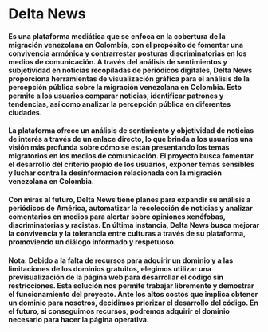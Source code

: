 # Delta News

#### Es una plataforma mediática que se enfoca en la cobertura de la migración venezolana en Colombia, con el propósito de fomentar una convivencia armónica y contrarrestar posturas discriminatorias en los medios de comunicación. A través del análisis de sentimientos y subjetividad en noticias recopiladas de periódicos digitales, Delta News proporciona herramientas de visualización gráfica para el análisis de la percepción pública sobre la migración venezolana en Colombia. Esto permite a los usuarios comparar noticias, identificar patrones y tendencias, así como analizar la percepción pública en diferentes ciudades.

#### La plataforma ofrece un análisis de sentimiento y objetividad de noticias de interés a través de un enlace directo, lo que brinda a los usuarios una visión más profunda sobre cómo se están presentando los temas migratorios en los medios de comunicación. El proyecto busca fomentar el desarrollo del criterio propio de los usuarios, exponer temas sensibles y luchar contra la desinformación relacionada con la migración venezolana en Colombia.

#### Con miras al futuro, Delta News tiene planes para expandir su análisis a periódicos de América, automatizar la recolección de noticias y analizar comentarios en medios para alertar sobre opiniones xenófobas, discriminatorias y racistas. En última instancia, Delta News busca mejorar la convivencia y la tolerancia entre culturas a través de su plataforma, promoviendo un diálogo informado y respetuoso.

#### Nota: Debido a la falta de recursos para adquirir un dominio y a las limitaciones de los dominios gratuitos, elegimos utilizar una previsualización de la página web para desarrollar el código sin restricciones. Esta solución nos permite trabajar libremente y demostrar el funcionamiento del proyecto. Ante los altos costos que implica obtener un dominio para nosotros, decidimos priorizar el desarrollo del código. En el futuro, si conseguimos recursos, podremos adquirir el dominio necesario para hacer la página operativa.
